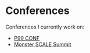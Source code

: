 # Conferences
Conferences I currently work on:
 - [P99 CONF](https://www.p99conf.io/)
 - [Monster SCALE Summit](https://www.scylladb.com/monster-scale-summit)
 
